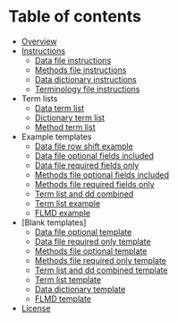 # Table of contents

* [Overview](README.md)
* [Instructions](instructions.md)
  * [Data file instructions](Detailed_Instructions_Data_File.md)
  * [Methods file instructions](Detailed_Instructions_Methods_File.md)
  * [Data dictionary instructions](Detailed_Instructions_Data_Dictionary_File.md)
  * [Terminology file instructions](Detailed_Instructions_Terminology_File.md)
* Term lists
  * [Data term list](term_lists/term_list_dataFile.md)
  * [Dictionary term list](term_lists/term_list_ddFile.md)
  * [Method term list](term_lists/term_list_methodFile.md)
* Example templates
  * [Data file row shift example](examples/Data_col_row_shift_example.csv)
  * [Data file optional fields included](examples/Data_opt_example.csv)
  * [Data file required fields only](examples/Data_req_example.csv)
  * [Methods file optional fields included](examples/Methods_opt_example.csv)
  * [Methods file required fields only](examples/Methods_req_example.csv)
  * [Term list and dd combined](examples/Terms_dd_combo_example.csv)
  * [Term list example](examples/Terms_example.csv)
  * [FLMD example](examples/flmd_example.csv)
* [Blank templates]
  * [Data file optional template](templates/Data_opt_template.csv)
  * [Data file required only template](templates/templates/Data_req_template.csv)
  * [Methods file optional template](templates/Methods_opt_template.csv)
  * [Methods file required only template](templates/Methods_req_template.csv)
  * [Term list and dd combined template](templates/Terms_dd_combo_template.csv)
  * [Term list template](templates/Terms_template.csv)
  * [Data dictionary template](templates/dd_template.csv)
  * [FLMD template](templates/flmd_template.csv) 
* [License](LICENSE.md)
